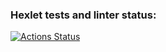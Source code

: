 ### Hexlet tests and linter status:
[![Actions Status](https://github.com/x0xl0ma/qa-auto-engineer-javascript-project-44/actions/workflows/hexlet-check.yml/badge.svg)](https://github.com/x0xl0ma/qa-auto-engineer-javascript-project-44/actions)